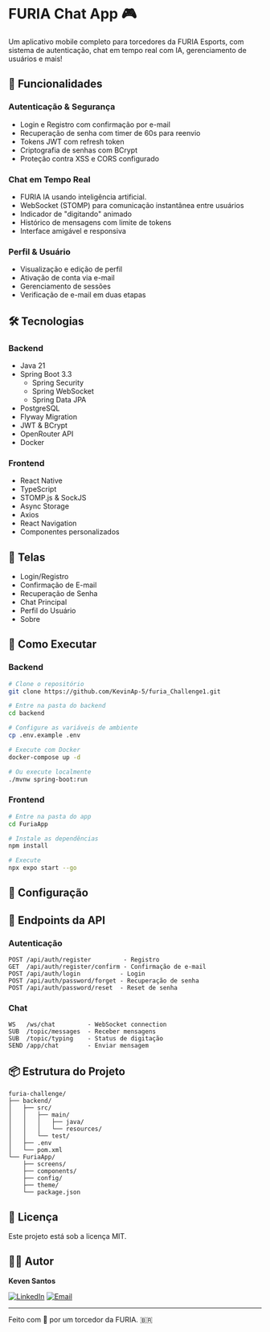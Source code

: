 # FURIA Chat App 🎮

Um aplicativo mobile completo para torcedores da FURIA Esports, com sistema de autenticação, chat em tempo real com IA, gerenciamento de usuários e mais! 

## 🚀 Funcionalidades

### Autenticação & Segurança
- Login e Registro com confirmação por e-mail
- Recuperação de senha com timer de 60s para reenvio
- Tokens JWT com refresh token
- Criptografia de senhas com BCrypt
- Proteção contra XSS e CORS configurado

### Chat em Tempo Real
- FURIA IA usando inteligência artificial.
- WebSocket (STOMP) para comunicação instantânea entre usuários
- Indicador de "digitando" animado
- Histórico de mensagens com limite de tokens
- Interface amigável e responsiva

### Perfil & Usuário
- Visualização e edição de perfil
- Ativação de conta via e-mail
- Gerenciamento de sessões
- Verificação de e-mail em duas etapas

## 🛠️ Tecnologias

### Backend
- Java 21
- Spring Boot 3.3
  - Spring Security
  - Spring WebSocket
  - Spring Data JPA
- PostgreSQL
- Flyway Migration
- JWT & BCrypt
- OpenRouter API
- Docker

### Frontend
- React Native
- TypeScript
- STOMP.js & SockJS
- Async Storage
- Axios
- React Navigation
- Componentes personalizados

## 📱 Telas

- Login/Registro
- Confirmação de E-mail
- Recuperação de Senha
- Chat Principal
- Perfil do Usuário
- Sobre

## 🚀 Como Executar

### Backend

```bash
# Clone o repositório
git clone https://github.com/KevinAp-5/furia_Challenge1.git

# Entre na pasta do backend
cd backend

# Configure as variáveis de ambiente
cp .env.example .env

# Execute com Docker
docker-compose up -d

# Ou execute localmente
./mvnw spring-boot:run
```

### Frontend

```bash
# Entre na pasta do app
cd FuriaApp

# Instale as dependências
npm install

# Execute
npx expo start --go
```

## 📝 Configuração


## 🔑 Endpoints da API

### Autenticação
```
POST /api/auth/register         - Registro
GET  /api/auth/register/confirm - Confirmação de e-mail
POST /api/auth/login           - Login
POST /api/auth/password/forget - Recuperação de senha
POST /api/auth/password/reset  - Reset de senha
```

### Chat
```
WS   /ws/chat         - WebSocket connection
SUB  /topic/messages  - Receber mensagens
SUB  /topic/typing    - Status de digitação
SEND /app/chat        - Enviar mensagem
```

## 📦 Estrutura do Projeto

```
furia-challenge/
├── backend/
│   ├── src/
│   │   ├── main/
│   │   │   ├── java/
│   │   │   └── resources/
│   │   └── test/
│   ├── .env
│   └── pom.xml
└── FuriaApp/
    ├── screens/
    ├── components/
    ├── config/
    ├── theme/
    └── package.json
```

## 📄 Licença

Este projeto está sob a licença MIT.

## 👨‍💻 Autor
**Keven Santos**

[![LinkedIn](https://img.shields.io/badge/LinkedIn-Keven-blue?style=for-the-badge&logo=linkedin)](https://www.linkedin.com/in/keven-santos-430849201/)
[![Email](https://img.shields.io/badge/Email-keven.moraes.dev%40gmail.com-red?style=for-the-badge&logo=gmail)](mailto:keven.moraes.dev@gmail.com)

---

Feito com 💜 por um torcedor da FURIA. 🇧🇷
